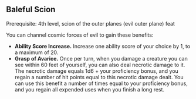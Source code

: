 ## Baleful Scion

Prerequisite: 4th level, scion of the outer planes (evil outer plane) feat

You can channel cosmic forces of evil to gain these benefits:

- **Ability Score Increase.** Increase one ability score of your choice by 1, to a maximum of 20.
- **Grasp of Avarice.** Once per turn, when you damage a creature you can see within 60 feet of yourself, you can also deal necrotic damage to it. The necrotic damage equals 1d6 + your proficiency bonus, and you regain a number of hit points equal to this necrotic damage dealt. You can use this benefit a number of times equal to your proficiency bonus, and you regain all expended uses when you finish a long rest.